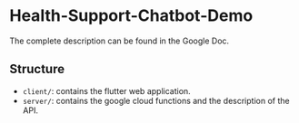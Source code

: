 # Health-Support-Chatbot-Demo
The complete description can be found in the Google Doc.

## Structure
- `client/`: contains the flutter web application.
- `server/`: contains the google cloud functions and the description of the API.
